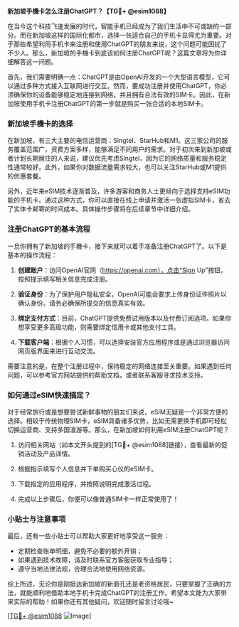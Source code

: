 **新加坡手機卡怎么注册ChatGPT？【TG💪+ @esim1088】**

在当今这个科技飞速发展的时代，智能手机已经成为了我们生活中不可或缺的一部分。而在新加坡这样的国际化都市，选择一张适合自己的手机卡显得尤为重要。对于那些希望利用手机卡来注册和使用ChatGPT的朋友来说，这个问题可能困扰了不少人。那么，新加坡的手機卡到底该如何注册ChatGPT呢？这篇文章将为你详细解答这一问题。

首先，我们需要明确一点：ChatGPT是由OpenAI开发的一个大型语言模型，它可以通过多种方式接入互联网进行交互。然而，要成功注册并使用ChatGPT，你必须确保你的设备能够稳定地连接到网络，并且拥有合法有效的SIM卡。因此，在新加坡使用手机卡注册ChatGPT的第一步就是购买一张合适的本地SIM卡。

### 新加坡手機卡的选择

在新加坡，有三大主要的电信运营商：Singtel、StarHub和M1。这三家公司的服务覆盖范围广，资费方案多样，能够满足不同用户的需求。对于初次来到新加坡或者计划长期居住的人来说，建议优先考虑Singtel，因为它的网络质量和服务稳定性通常较好。此外，如果你对数据流量需求较大，也可以关注StarHub或M1提供的优惠套餐。

另外，近年来eSIM技术逐渐普及，许多游客和商务人士更倾向于选择支持eSIM功能的手机卡。通过这种方式，你可以直接在线上申请并激活一张虚拟SIM卡，省去了实体卡邮寄的时间成本。具体操作步骤将在后续章节中详细介绍。

### 注册ChatGPT的基本流程

一旦你拥有了新加坡的手機卡，接下来就可以着手准备注册ChatGPT了。以下是基本的操作流程：

1. **创建账户**：访问OpenAI官网（https://openai.com），点击“Sign Up”按钮，按照提示填写相关信息完成注册。
   
2. **验证身份**：为了保护用户隐私安全，OpenAI可能会要求上传身份证件照片以确认身份。请务必确保所提交的信息真实有效。

3. **绑定支付方式**：目前，ChatGPT提供免费试用版本以及付费订阅选项。如果你想享受更多高级功能，则需要绑定信用卡或其他支付工具。

4. **下载客户端**：根据个人习惯，可以选择安装官方应用程序或是通过浏览器访问网页版界面来进行互动交流。

需要注意的是，在整个注册过程中，保持稳定的网络连接至关重要。如果遇到任何问题，可以参考官方网站提供的帮助文档，或者联系客服寻求技术支持。

### 如何通过eSIM快速搞定？

对于经常旅行或是想要尝试新鲜事物的朋友们来说，eSIM无疑是一个非常方便的选择。相较于传统物理SIM卡，eSIM具备诸多优势，比如无需更换手机即可轻松切换运营商、支持多国漫游等。那么，在新加坡如何利用eSIM注册ChatGPT呢？

1. 访问相关网站（如本文开头提到的[TG💪+ @esim1088]链接），查看最新的促销活动及产品详情。
   
2. 根据指示填写个人信息并下单购买心仪的eSIM卡。
   
3. 下载指定的应用程序，并按照说明完成激活过程。
   
4. 完成以上步骤后，你便可以像普通SIM卡一样正常使用了！

### 小贴士与注意事项

最后，还有一些小贴士可以帮助大家更好地享受这一服务：

- 定期检查账单明细，避免不必要的额外开销；
- 如果遇到技术故障，请及时联系官方客服获取专业指导；
- 遵守当地法律法规，合理合法地使用网络资源。

综上所述，无论你是刚抵达新加坡的新面孔还是老资格居民，只要掌握了正确的方法，就能顺利地借助本地手机卡完成ChatGPT的注册工作。希望本文能为大家带来实际的帮助！如果你还有其他疑问，欢迎随时留言讨论哦~

[[TG💪+ @esim1088](https://t.me/s/esim1088) ![Image](https://i.postimg.cc/4NQfJmqS/Snipaste-2025-05-13-00-14-12.png)]